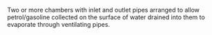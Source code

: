 ﻿Two or more chambers with inlet and outlet pipes arranged to allow petrol/gasoline collected on the surface of water drained into them to evaporate through ventilating pipes.
